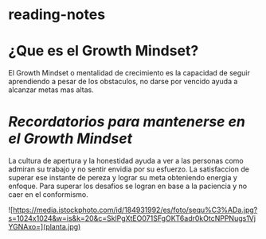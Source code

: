 # reading-notes

# ¿Que es el Growth Mindset?

 El Growth Mindset o mentalidad de crecimiento es la capacidad de seguir aprendiendo a pesar de los obstaculos, no darse por vencido ayuda a alcanzar metas mas altas.

# **_Recordatorios para mantenerse en el Growth Mindset_**

 La cultura de apertura y la honestidad ayuda a ver a las personas como admiran su trabajo y no sentir envidia por su esfuerzo.
 La satisfaccion de superar ese instante de pereza y lograr su meta obteniendo energia y enfoque.
 Para superar los desafios se logran en base a la paciencia y no caer en el conformismo.

![https://media.istockphoto.com/id/184931992/es/foto/sequ%C3%ADa.jpg?s=1024x1024&w=is&k=20&c=SklPgXtEO071SFgOKT6adr0kOtcNPPNugs1VjYGNAxo=](planta.jpg)

